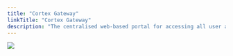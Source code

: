 ```yaml
---
title: "Cortex Gateway"
linkTitle: "Cortex Gateway"
description: "The centralised web-based portal for accessing all user applications and tooling in the Cortex platform."
---
```


<img src="/images/work-in-progress.jpg">
